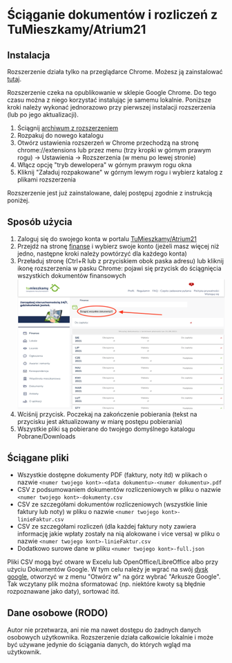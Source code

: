 # Ściąganie dokumentów i rozliczeń z TuMieszkamy/Atrium21

## Instalacja

Rozszerzenie działa tylko na przeglądarce Chrome. Możesz ją zainstalować [tutaj](https://www.google.com/chrome).

Rozszerzenie czeka na opublikowanie w sklepie Google Chrome. Do tego czasu można z niego korzystać instalując je samemu lokalnie. Poniższe kroki należy wykonać jednorazowo przy pierwszej instalacji rozszerzenia (lub po jego aktualizacji).

1. Ściągnij [archiwum z rozszerzeniem](https://github.com/adInfimum/tumieszkamy/releases/latest/download/tumieszkamy.zip)
1. Rozpakuj do nowego katalogu
1. Otwórz ustawienia rozszerzeń w Chrome przechodzą na stronę chrome://extensions lub przez menu (trzy kropki w górnym prawym rogu) -> Ustawienia -> Rozszerzenia (w menu po lewej stronie)
1. Włącz opcję "tryb dewelopera" w górnym prawym rogu okna
1. Kliknij "Załaduj rozpakowane" w górnym lewym rogu i wybierz katalog z plikami rozszerzenia

Rozszerzenie jest już zainstalowane, dalej postępuj zgodnie z instrukcją poniżej.

## Sposób użycia

1. Zaloguj się do swojego konta w portalu [TuMieszkamy/Atrium21](https://www.strefaklienta24.pl/atrium21/content/InetObsKontr/login)
1. Przejdź na stronę [finanse](https://www.strefaklienta24.pl/atrium21/content/InetObsKontr/finanse) i wybierz swoje konto (jeżeli masz więcej niż jedno, następne kroki należy powtórzyć dla każdego konta)
1. Przeładuj stronę (Ctrl+R lub z przyciskiem obok paska adresu) lub kliknij ikonę rozszerzenia w pasku Chrome: pojawi się przycisk do ściągnięcia wszystkich dokumentów finansowych
![Obraz działającego rozszerzenia](tumieszkamy-screenshot.png?raw=true)
1. Wciśnij przycisk. Poczekaj na zakończenie pobierania (tekst na przycisku jest aktualizowany w miarę postępu pobierania)
1. Wszystkie pliki są pobierane do twojego domyślnego katalogu Pobrane/Downloads

## Ściągane pliki

- Wszystkie dostępne dokumenty PDF (faktury, noty itd) w plikach o nazwie `<numer twojego kont>-<data dokumentu>-<numer dokumentu>.pdf`
- CSV z podsumowaniem dokumentów rozliczeniowych w pliku o nazwie `<numer twojego kont>-dokumenty.csv`
- CSV ze szczegółami dokumentów rozliczeniowych (wszystkie linie faktury lub noty) w pliku o nazwie `<numer twojego kont>-linieFaktur.csv`
- CSV ze szczegółami rozliczeń (dla każdej faktury noty zawiera informację jakie wpłaty zostały na nią alokowane i vice versa) w pliku o nazwie `<numer twojego kont>-linieFaktur.csv`
- Dodatkowo surowe dane w pliku `<numer twojego kont>-full.json`

Pliki CSV mogą być otware w Excelu lub OpenOffice/LibreOffice albo przy użyciu Dokumentów Google.
W tym celu należy je wgrać na swój [dysk google](https://drive.google.com), otworzyć w z menu "Otwórz w" na górz wybrać "Arkusze Google".
Tak wczytany plik można sformatować (np. niektóre kwoty są błędnie rozpoznawane jako daty), sortować itd.

## Dane osobowe (RODO)

Autor nie przetwarza, ani nie ma nawet dostępu do żadnych danych osobowych użytkownika.
Rozszerzenie działa całkowicie lokalnie i może być używane jedynie do ściągania danych, do których wgląd ma użytkownik.
